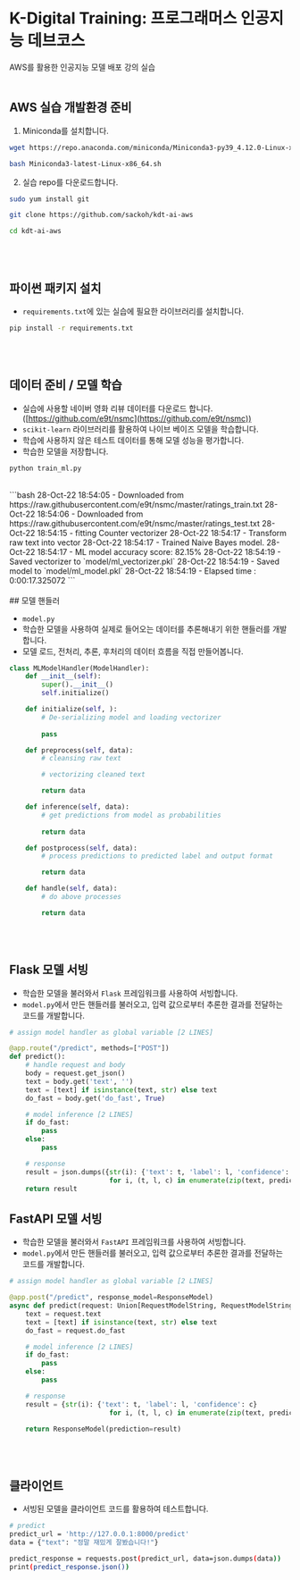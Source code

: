 # K-Digital Training: 프로그래머스 인공지능 데브코스

AWS를 활용한 인공지능 모델 배포 강의 실습
<br><br>
## AWS 실습 개발환경 준비

1. Miniconda를 설치합니다.

```bash
wget https://repo.anaconda.com/miniconda/Miniconda3-py39_4.12.0-Linux-x86_64.sh

bash Miniconda3-latest-Linux-x86_64.sh
```

2. 실습 repo를 다운로드합니다.

```bash
sudo yum install git

git clone https://github.com/sackoh/kdt-ai-aws

cd kdt-ai-aws
```
<br><br>
## 파이썬 패키지 설치

- `requirements.txt`에 있는 실습에 필요한 라이브러리를 설치합니다.

```bash
pip install -r requirements.txt
```
<br><br>
## 데이터 준비 / 모델 학습

- 실습에 사용할 네이버 영화 리뷰 데이터를 다운로드 합니다.([https://github.com/e9t/nsmc](https://github.com/e9t/nsmc))
- `scikit-learn` 라이브러리를 활용하여 나이브 베이즈 모델을 학습합니다.
- 학습에 사용하지 않은 테스트 데이터를 통해 모델 성능을 평가합니다.
- 학습한 모델을 저장합니다.

```bash
python train_ml.py
```
<br>
```bash
28-Oct-22 18:54:05 - Downloaded from https://raw.githubusercontent.com/e9t/nsmc/master/ratings_train.txt
28-Oct-22 18:54:06 - Downloaded from https://raw.githubusercontent.com/e9t/nsmc/master/ratings_test.txt
28-Oct-22 18:54:15 - fitting Counter vectorizer
28-Oct-22 18:54:17 - Transform raw text into vector
28-Oct-22 18:54:17 - Trained Naive Bayes model.
28-Oct-22 18:54:17 - ML model accuracy score: 82.15%
28-Oct-22 18:54:19 - Saved vectorizer to `model/ml_vectorizer.pkl`
28-Oct-22 18:54:19 - Saved model to `model/ml_model.pkl`
28-Oct-22 18:54:19 - Elapsed time : 0:00:17.325072
```
<br><br>
## 모델 핸들러

- `model.py`
- 학습한 모델을 사용하여 실제로 들어오는 데이터를 추론해내기 위한 핸들러를 개발합니다.
- 모델 로드, 전처리, 추론, 후처리의 데이터 흐름을 직접 만들어봅니다.

```python
class MLModelHandler(ModelHandler):
    def __init__(self):
        super().__init__()
        self.initialize()

    def initialize(self, ):
        # De-serializing model and loading vectorizer
        
        pass

    def preprocess(self, data):
        # cleansing raw text

        # vectorizing cleaned text

        return data

    def inference(self, data):
        # get predictions from model as probabilities
        
        return data

    def postprocess(self, data):
        # process predictions to predicted label and output format

        return data

    def handle(self, data):
        # do above processes

        return data
```
<br><br>
## Flask 모델 서빙

- 학습한 모델을 불러와서 `Flask` 프레임워크를 사용하여 서빙합니다.
- `model.py`에서 만든 핸들러를 불러오고, 입력 값으로부터 추론한 결과를 전달하는 코드를 개발합니다.

```python
# assign model handler as global variable [2 LINES]

@app.route("/predict", methods=["POST"])
def predict():
    # handle request and body
    body = request.get_json()
    text = body.get('text', '')
    text = [text] if isinstance(text, str) else text
    do_fast = body.get('do_fast', True)

    # model inference [2 LINES]
    if do_fast:
        pass
    else:
        pass

    # response
    result = json.dumps({str(i): {'text': t, 'label': l, 'confidence': c}
                         for i, (t, l, c) in enumerate(zip(text, predictions[0], predictions[1]))})
    return result
```

## FastAPI 모델 서빙

- 학습한 모델을 불러와서 `FastAPI` 프레임워크를 사용하여 서빙합니다.
- `model.py`에서 만든 핸들러를 불러오고, 입력 값으로부터 추론한 결과를 전달하는 코드를 개발합니다.

```python
# assign model handler as global variable [2 LINES]

@app.post("/predict", response_model=ResponseModel)
async def predict(request: Union[RequestModelString, RequestModelStringList]):
    text = request.text
    text = [text] if isinstance(text, str) else text
    do_fast = request.do_fast

    # model inference [2 LINES]
    if do_fast:
        pass
    else:
        pass

    # response
    result = {str(i): {'text': t, 'label': l, 'confidence': c}
                         for i, (t, l, c) in enumerate(zip(text, predictions[0], predictions[1]))}

    return ResponseModel(prediction=result)
```
<br><br>
## 클라이언트

- 서빙된 모델을 클라이언트 코드를 활용하여 테스트합니다.

```bash
# predict
predict_url = 'http://127.0.0.1:8000/predict'
data = {"text": "정말 재밌게 잘봤습니다!"}

predict_response = requests.post(predict_url, data=json.dumps(data))
print(predict_response.json())
```
